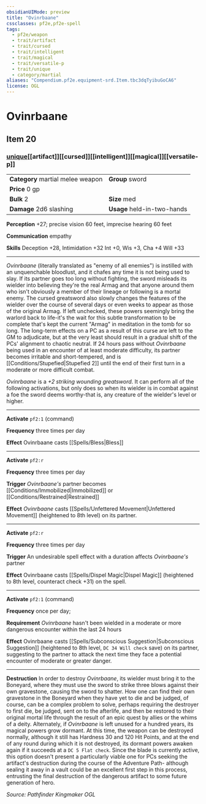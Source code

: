 ```yaml
---
obsidianUIMode: preview
title: "Ovinrbaane"
cssclasses: pf2e,pf2e-spell
tags:
  - pf2e/weapon
  - trait/artifact
  - trait/cursed
  - trait/intelligent
  - trait/magical
  - trait/versatile-p
  - trait/unique
  - category/martial
aliases: "Compendium.pf2e.equipment-srd.Item.tbc3dqTyibuGoCA6"
license: OGL
---
```

# Ovinrbaane
## Item 20
### [unique](unique "Unique Rarity Trait")[[artifact]][[cursed]][[intelligent]][[magical]][[versatile-p]]

|  |  |
| -- | -- |
| **Category** martial melee weapon | **Group** sword |
| **Price** 0 gp |  |
| **Bulk** 2 | **Size** med |
| **Damage** 2d6 slashing  | **Usage** held-in-two-hands |



**Perception** +27; precise vision 60 feet, imprecise hearing 60 feet

**Communication** empathy

**Skills** Deception +28, Intimidation +32 Int +0, Wis +3, Cha +4 Will +33

* * *

_Ovinrbaane_ (literally translated as "enemy of all enemies") is instilled with an unquenchable bloodlust, and it chafes any time it is not being used to slay. If its partner goes too long without fighting, the sword misleads its wielder into believing they're the real Armag and that anyone around them who isn't obviously a member of their lineage or following is a mortal enemy. The cursed greatsword also slowly changes the features of the wielder over the course of several days or even weeks to appear as those of the original Armag. If left unchecked, these powers seemingly bring the warlord back to life-it's the wait for this subtle transformation to be complete that's kept the current "Armag" in meditation in the tomb for so long. The long-term effects on a PC as a result of this curse are left to the GM to adjudicate, but at the very least should result in a gradual shift of the PCs' alignment to chaotic neutral. If 24 hours pass without _Ovinrbaane_ being used in an encounter of at least moderate difficulty, its partner becomes irritable and short-tempered, and is [[Conditions/Stupefied|Stupefied 2]] until the end of their first turn in a moderate or more difficult combat.

_Ovinrbaane_ is a _+2 striking wounding greatsword_. It can perform all of the following activations, but only does so when its wielder is in combat against a foe the sword deems worthy-that is, any creature of the wielder's level or higher.

* * *

**Activate** `pf2:1` (command)

**Frequency** three times per day

**Effect** Ovinrbaane casts [[Spells/Bless|Bless]]

* * *

**Activate** `pf2:r`

**Frequency** three times per day

**Trigger** _Ovinrbaane's_ partner becomes [[Conditions/Immobilized|Immobilized]] or [[Conditions/Restrained|Restrained]]

**Effect** _Ovinrbaane_ casts [[Spells/Unfettered Movement|Unfettered Movement]] (heightened to 8th level) on its partner.

* * *

**Activate** `pf2:r`

**Frequency** three times per day

**Trigger** An undesirable spell effect with a duration affects _Ovinrbaane's_ partner

**Effect** Ovinrbaane casts [[Spells/Dispel Magic|Dispel Magic]] (heightened to 8th level, counteract check +31) on the spell.

* * *

**Activate** `pf2:1` (command)

**Frequency** once per day;

**Requirement** _Ovinrbaane_ hasn't been wielded in a moderate or more dangerous encounter within the last 24 hours

**Effect** Ovinrbaane casts [[Spells/Subconscious Suggestion|Subconscious Suggestion]] (heightened to 8th level, `DC 34 Will check` save) on its partner, suggesting to the partner to attack the next time they face a potential encounter of moderate or greater danger.

* * *

**Destruction** In order to destroy _Ovinrbaane_, its wielder must bring it to the Boneyard, where they must use the sword to strike three blows against their own gravestone, causing the sword to shatter. How one can find their own gravestone in the Boneyard when they have yet to die and be judged, of course, can be a complex problem to solve, perhaps requiring the destroyer to first die, be judged, sent on to the afterlife, and then be restored to their original mortal life through the result of an epic quest by allies or the whims of a deity. Alternately, if _Ovinrbaane_ is left unused for a hundred years, its magical powers grow dormant. At this time, the weapon can be destroyed normally, although it still has Hardness 30 and 120 Hit Points, and at the end of any round during which it is not destroyed, its dormant powers awaken again if it succeeds at a `DC 5 Flat check`. Since the blade is currently active, this option doesn't present a particularly viable one for PCs seeking the artifact's destruction during the course of the Adventure Path- although sealing it away in a vault could be an excellent first step in this process, entrusting the final destruction of the dangerous artifact to some future generation of hero.

*Source: Pathfinder Kingmaker*
*OGL*